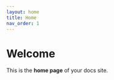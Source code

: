 ```yaml
---
layout: home
title: Home
nav_order: 1
---
```


# Welcome

This is the **home page** of your docs site.
